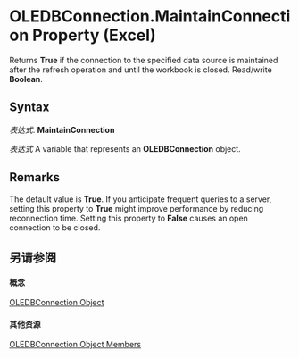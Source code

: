 
# OLEDBConnection.MaintainConnection Property (Excel)

Returns  **True** if the connection to the specified data source is maintained after the refresh operation and until the workbook is closed. Read/write **Boolean**.


## Syntax

 _表达式_. **MaintainConnection**

 _表达式_ A variable that represents an **OLEDBConnection** object.


## Remarks

The default value is  **True**. If you anticipate frequent queries to a server, setting this property to **True** might improve performance by reducing reconnection time. Setting this property to **False** causes an open connection to be closed.


## 另请参阅


#### 概念


[OLEDBConnection Object](f246e544-9854-8e71-a7f7-dec57dd725e4.md)
#### 其他资源


[OLEDBConnection Object Members](http://msdn.microsoft.com/library/2f1a2f81-ee3a-1b60-8dc3-87818e1790c1%28Office.15%29.aspx)